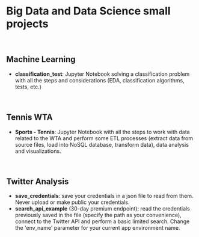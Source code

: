 # Big Data and Data Science small projects

<br/>

## Machine Learning
- **classification_test**: Jupyter Notebook solving a classification problem with all the steps and considerations (EDA, classification algorithms, tests, etc.)

<br/>

## Tennis WTA
- **Sports - Tennis**: Jupyter Notebook with all the steps to work with data related to the WTA and perform some ETL processes (extract data from source files, load into NoSQL database, transform data), data analysis and visualizations.

<br/>

## Twitter Analysis
- **save_credentials**: save your credentials in a json file to read from them. Never upload or make public your credentials.
- **search_api_example** (30-day premium endpoint): read the credentials previously saved in the file (specify the path as your convenience), connect to the Twitter API and perform a basic limited search. Change the 'env_name' parameter for your current app environment name.
